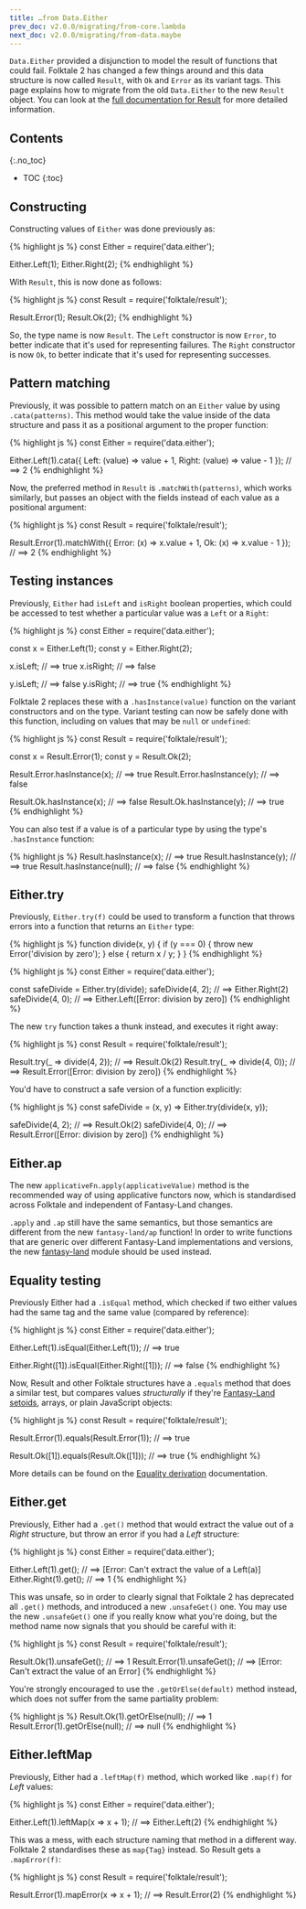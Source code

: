 ```yaml
---
title: …from Data.Either
prev_doc: v2.0.0/migrating/from-core.lambda
next_doc: v2.0.0/migrating/from-data.maybe
---
```


`Data.Either` provided a disjunction to model the result of functions that could fail. Folktale 2 has changed a few things around and this data structure is now called `Result`, with `Ok` and `Error` as its variant tags. This page explains how to migrate from the old `Data.Either` to the new `Result` object. You can look at the [full documentation for Result](/api/v2.0.0/en/folktale.result.html) for more detailed information.


## Contents
{:.no_toc}

* TOC
{:toc}


## Constructing

Constructing values of `Either` was done previously as:

{% highlight js %}
const Either = require('data.either');

Either.Left(1);
Either.Right(2);
{% endhighlight %}

With `Result`, this is now done as follows:

{% highlight js %}
const Result = require('folktale/result');

Result.Error(1);
Result.Ok(2);
{% endhighlight %}

So, the type name is now `Result`. The `Left` constructor is now `Error`, to better indicate that it's used for representing failures. The `Right` constructor is now `Ok`, to better indicate that it's used for representing successes.


## Pattern matching

Previously, it was possible to pattern match on an `Either` value by using `.cata(patterns)`. This method would take the value inside of the data structure and pass it as a positional argument to the proper function:

{% highlight js %}
const Either = require('data.either');

Either.Left(1).cata({
  Left:  (value) => value + 1,
  Right: (value) => value - 1
});
// ==> 2
{% endhighlight %}

Now, the preferred method in `Result` is `.matchWith(patterns)`, which works similarly, but passes an object with the fields instead of each value as a positional argument:

{% highlight js %}
const Result = require('folktale/result');

Result.Error(1).matchWith({
  Error: (x) => x.value + 1,
  Ok:    (x) => x.value - 1
});
// ==> 2
{% endhighlight %}


## Testing instances

Previously, `Either` had `isLeft` and `isRight` boolean properties, which could be accessed to test whether a particular value was a `Left` or a `Right`:

{% highlight js %}
const Either = require('data.either');

const x = Either.Left(1);
const y = Either.Right(2);

x.isLeft;  // ==> true
x.isRight; // ==> false

y.isLeft;  // ==> false
y.isRight; // ==> true
{% endhighlight %}

Folktale 2 replaces these with a `.hasInstance(value)` function on the variant constructors and on the type. Variant testing can now be safely done with this function, including on values that may be `null` or `undefined`:

{% highlight js %}
const Result = require('folktale/result');

const x = Result.Error(1);
const y = Result.Ok(2);

Result.Error.hasInstance(x); // ==> true
Result.Error.hasInstance(y); // ==> false

Result.Ok.hasInstance(x); // ==> false
Result.Ok.hasInstance(y); // ==> true
{% endhighlight %}

You can also test if a value is of a particular type by using the type's `.hasInstance` function:

{% highlight js %}
Result.hasInstance(x);    // ==> true
Result.hasInstance(y);    // ==> true
Result.hasInstance(null); // ==> false
{% endhighlight %}


## Either.try

Previously, `Either.try(f)` could be used to transform a function that throws errors into a function that returns an `Either` type:

{% highlight js %}
function divide(x, y) {
  if (y === 0) {
    throw new Error('division by zero');
  } else {
    return x / y;
  }
}
{% endhighlight %}

{% highlight js %}
const Either = require('data.either');

const safeDivide = Either.try(divide);
safeDivide(4, 2); // ==> Either.Right(2)
safeDivide(4, 0); // ==> Either.Left([Error: division by zero])
{% endhighlight %}

The new `try` function takes a thunk instead, and executes it right away:

{% highlight js %}
const Result = require('folktale/result');

Result.try(_ => divide(4, 2)); // ==> Result.Ok(2)
Result.try(_ => divide(4, 0)); // ==> Result.Error([Error: division by zero])
{% endhighlight %}

You'd have to construct a safe version of a function explicitly:

{% highlight js %}
const safeDivide = (x, y) => Either.try(divide(x, y));

safeDivide(4, 2); // ==> Result.Ok(2)
safeDivide(4, 0); // ==> Result.Error([Error: division by zero])
{% endhighlight %}


## Either.ap

The new `applicativeFn.apply(applicativeValue)` method is the recommended way of using applicative functors now, which is standardised across Folktale and independent of Fantasy-Land changes.

`.apply` and `.ap` still have the same semantics, but those semantics are different from the new `fantasy-land/ap` function! In order to write functions that are generic over different Fantasy-Land implementations and versions, the new [fantasy-land](/api/v2.0.0/en/folktale.fantasy-land.html) module should be used instead.


## Equality testing

Previously Either had a `.isEqual` method, which checked if two either values had the same tag and the same value (compared by reference):

{% highlight js %}
const Either = require('data.either');

Either.Left(1).isEqual(Either.Left(1));
// ==> true

Either.Right([1]).isEqual(Either.Right([1]));
// ==> false
{% endhighlight %}

Now, Result and other Folktale structures have a `.equals` method that does a similar test, but compares values *structurally* if they're [Fantasy-Land setoids](https://github.com/fantasyland/fantasy-land#setoid), arrays, or plain JavaScript objects:

{% highlight js %}
const Result = require('folktale/result');

Result.Error(1).equals(Result.Error(1));
// ==> true

Result.Ok([1]).equals(Result.Ok([1]));
// ==> true
{% endhighlight %}

More details can be found on the [Equality derivation](/api/v2.0.0/en/folktale.adt.union.derivations.equality.equality.html) documentation.


## Either.get

Previously, Either had a `.get()` method that would extract the value out of a *Right* structure, but throw an error if you had a *Left* structure:

{% highlight js %}
const Either = require('data.either');

Either.Left(1).get();  // ==> [Error: Can't extract the value of a Left(a)]
Either.Right(1).get(); // ==> 1
{% endhighlight %}

This was unsafe, so in order to clearly signal that Folktale 2 has deprecated all `.get()` methods, and introduced a new `.unsafeGet()` one. You may use the new `.unsafeGet()` one if you really know what you're doing, but the method name now signals that you should be careful with it:

{% highlight js %}
const Result = require('folktale/result');

Result.Ok(1).unsafeGet();    // ==> 1
Result.Error(1).unsafeGet(); // ==> [Error: Can't extract the value of an Error]
{% endhighlight %}

You're strongly encouraged to use the `.getOrElse(default)` method instead, which does not suffer from the same partiality problem:

{% highlight js %}
Result.Ok(1).getOrElse(null);    // ==> 1
Result.Error(1).getOrElse(null); // ==> null
{% endhighlight %}


## Either.leftMap

Previously, Either had a `.leftMap(f)` method, which worked like `.map(f)` for *Left* values:

{% highlight js %}
const Either = require('data.either');

Either.Left(1).leftMap(x => x + 1);
// ==> Either.Left(2)
{% endhighlight %}

This was a mess, with each structure naming that method in a different way. Folktale 2 standardises these as `map{Tag}` instead. So Result gets a `.mapError(f)`:

{% highlight js %}
const Result = require('folktale/result');

Result.Error(1).mapError(x => x + 1);
// ==> Result.Error(2)
{% endhighlight %}